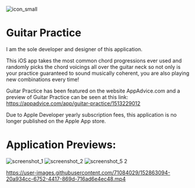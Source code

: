 ![icon_small](https://user-images.githubusercontent.com/71084029/152860471-f4190f0a-cb0e-49f0-bc83-0c7b7f7ceddd.jpg)
# Guitar Practice

I am the sole developer and designer of this application.

This iOS app takes the most common chord progressions ever used and randomly picks the chord voicings all over the guitar neck so not only is your practice guaranteed to sound musically coherent, you are also playing new combinations every time!

Guitar Practice has been featured on the website AppAdvice.com and a preview of Guitar Practice can be seen at this link: https://appadvice.com/app/guitar-practice/1513229012

Due to Apple Developer yearly subscription fees, this application is no longer published on the Apple App store.

# Application Previews:

![screenshot_1](https://user-images.githubusercontent.com/71084029/152860916-e4b4ef5d-d019-4f93-a08c-4ef8c47799d8.png)
![screenshot_2](https://user-images.githubusercontent.com/71084029/152860937-ec3b3bc2-695c-493a-b517-3fa1a8c23d0c.png)
![screenshot_5 2](https://user-images.githubusercontent.com/71084029/152861041-8235ce25-ece2-4123-b6e8-ecb03fad6ca1.png)




https://user-images.githubusercontent.com/71084029/152863094-20a934cc-6752-4417-869d-716ad6e4ec48.mp4




